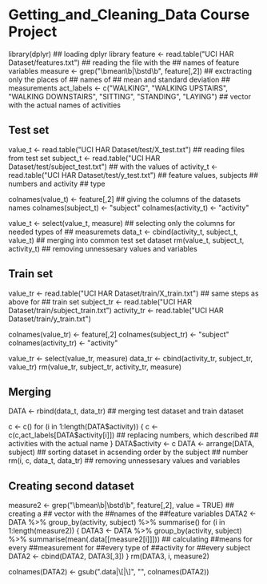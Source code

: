 # Getting_and_Cleaning_Data Course Project

library(dplyr) ## loading dplyr library
feature <- read.table("UCI HAR Dataset/features.txt") ## reading the file with the                                                           ## names of feature variables
measure <- grep("\\bmean\\b|\\bstd\\b", feature[,2]) ## exctracting only the places of                                                      ## names of 
                                                     ## mean and standard deviation                                                         ## measurements
act_labels <- c("WALKING", "WALKING UPSTAIRS", "WALKING DOWNSTAIRS", "SITTING", 
                "STANDING", "LAYING") ## vector with the actual names of activities

## Test set

value_t <- read.table("UCI HAR Dataset/test/X_test.txt") ## reading files from test set
subject_t <- read.table("UCI HAR Dataset/test/subject_test.txt") ## with the values of 
activity_t <- read.table("UCI HAR Dataset/test/y_test.txt") ## feature values, subjects                                                             ## numbers and activity                                                                ## type

colnames(value_t) <- feature[,2] ## giving the columns of the datasets names
colnames(subject_t) <- "subject"
colnames(activity_t) <- "activity"

value_t <- select(value_t, measure) ## selecting only the columns for needed types of                                      ## measuremets 
data_t <- cbind(activity_t, subject_t, value_t) ## merging into common test set dataset
rm(value_t, subject_t, activity_t) ## removing unnessesary values and variables

## Train set

value_tr <- read.table("UCI HAR Dataset/train/X_train.txt") ## same steps as above for                                                             ## train set
subject_tr <- read.table("UCI HAR Dataset/train/subject_train.txt")
activity_tr <- read.table("UCI HAR Dataset/train/y_train.txt")

colnames(value_tr) <- feature[,2]
colnames(subject_tr) <- "subject"
colnames(activity_tr) <- "activity"

value_tr <- select(value_tr, measure)
data_tr <- cbind(activity_tr, subject_tr, value_tr)
rm(value_tr, subject_tr, activity_tr, measure)

## Merging

DATA <- rbind(data_t, data_tr) ## merging test dataset and train dataset

c <- c()
for (i in 1:length(DATA$activity)) {
    c <- c(c,act_labels[DATA$activity[i]]) ## replacing numbers, which described                                                  ## activities with the actual name
}
DATA$activity <- c
DATA <- arrange(DATA, subject) ## sorting dataset in acsending order by the subject 
                               ## number
rm(i, c, data_t, data_tr) ## removing unnessesary values and variables

## Creating second dataset

measure2 <- grep("\\bmean\\b|\\bstd\\b", feature[,2], value = TRUE) ## creating a                                                                          ## vector with the                                                                     ##names of the                                                                         ##feature variables
DATA2 <- DATA %>% group_by(activity, subject) %>% 
                           summarise()
for (i in 1:length(measure2)) {
    DATA3 <- DATA %>% group_by(activity, subject) %>% 
                               summarise(mean(.data[[measure2[i]]])) ## calculating                                                                         ##means for every                                                                      ##measurement for                                                                      ##every type of                                                                        ##activity for                                                                         ##every subject
    DATA2 <- cbind(DATA2, DATA3[,3])
}
rm(DATA3, i, measure2)

colnames(DATA2) <- gsub(".data|\\[|\\]", "", colnames(DATA2))